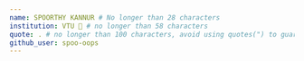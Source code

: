 ```yaml
---
name: SPOORTHY KANNUR # No longer than 28 characters
institution: VTU 🚩 # no longer than 58 characters
quote: . # no longer than 100 characters, avoid using quotes(") to guarantee the format remains the same.
github_user: spoo-oops
---
```

